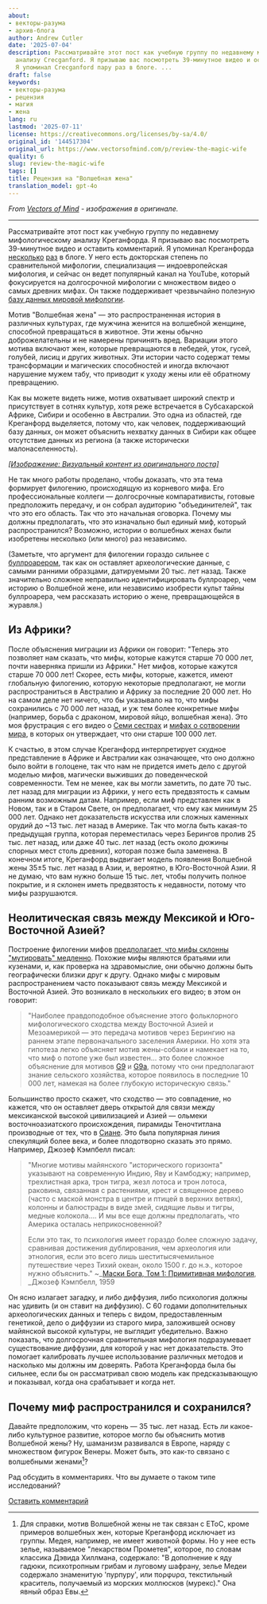 ```yaml
---
about:
- векторы-разума
- архив-блога
author: Andrew Cutler
date: '2025-07-04'
description: Рассматривайте этот пост как учебную группу по недавнему мифологическому
  анализу Crecganford. Я призываю вас посмотреть 39-минутное видео и оставить комментарий.
  Я упоминал Crecganford пару раз в блоге. ...
draft: false
keywords:
- векторы-разума
- рецензия
- магия
- жена
lang: ru
lastmod: '2025-07-11'
license: https://creativecommons.org/licenses/by-sa/4.0/
original_id: '144517304'
original_url: https://www.vectorsofmind.com/p/review-the-magic-wife
quality: 6
slug: review-the-magic-wife
tags: []
title: Рецензия на "Волшебная жена"
translation_model: gpt-4o
---
```


*From [Vectors of Mind](https://www.vectorsofmind.com/p/review-the-magic-wife) - изображения в оригинале.*

---

Рассматривайте этот пост как учебную группу по недавнему мифологическому анализу Креганфорда. Я призываю вас посмотреть 39-минутное видео и оставить комментарий. Я упоминал Креганфорда [несколько](https://www.vectorsofmind.com/p/archeologists-vs-the-bible?open=false#%C2%A7the-schooling-effect) [раз](https://www.vectorsofmind.com/i/135447203/dhuy-on-snake-myths) в блоге. У него есть докторская степень по сравнительной мифологии, специализация — индоевропейская мифология, и сейчас он ведет популярный канал на YouTube, который фокусируется на долгосрочной мифологии с множеством видео о самых древних мифах. Он также поддерживает чрезвычайно полезную [базу данных мировой мифологии](https://www.mythologydatabase.com/).

Мотив "Волшебная жена" — это распространенная история в различных культурах, где мужчина женится на волшебной женщине, способной превращаться в животное. Эти жены обычно доброжелательны и не намерены причинять вред. Вариации этого мотива включают жен, которые превращаются в лебедей, уток, гусей, голубей, лисиц и других животных. Эти истории часто содержат темы трансформации и магических способностей и иногда включают нарушение мужем табу, что приводит к уходу жены или её обратному превращению.

Как вы можете видеть ниже, мотив охватывает широкий спектр и присутствует в сотнях культур, хотя реже встречается в Субсахарской Африке, Сибири и особенно в Австралии. Это одна из областей, где Креганфорд выделяется, потому что, как человек, поддерживающий базу данных, он может объяснить нехватку данных в Сибири как общее отсутствие данных из региона (а также исторически малонаселенность).

[*[Изображение: Визуальный контент из оригинального поста]*](https://substackcdn.com/image/fetch/$s_!PR89!,f_auto,q_auto:good,fl_progressive:steep/https%3A%2F%2Fsubstack-post-media.s3.amazonaws.com%2Fpublic%2Fimages%2F708c0226-9d54-46f8-97c7-64485feb81ce_1919x1079.png)

Не так много работы проделано, чтобы доказать, что эта тема формирует филогению, происходящую из корневого мифа. Его профессиональные коллеги — долгосрочные компаративисты, готовые предположить передачу, и он собрал аудиторию "объединителей", так что это его область. Так что это начальная оговорка. Почему мы должны предполагать, что это изначально был единый миф, который распространился? Возможно, истории о волшебных женах были изобретены несколько (или много) раз независимо.

(Заметьте, что аргумент для филогении гораздо сильнее с [буллроарером](https://www.vectorsofmind.com/p/the-bullroarer-much-more-than-you), так как он оставляет археологические данные, с самыми ранними образцами, датируемыми 20 тыс. лет назад. Также значительно сложнее неправильно идентифицировать буллроарер, чем историю о Волшебной жене, или независимо изобрести культ тайны буллроарера, чем рассказать историю о жене, превращающейся в журавля.)

## Из Африки?


После объяснения миграции из Африки он говорит: "Теперь это позволяет нам сказать, что мифы, которые кажутся старше 70 000 лет, почти наверняка пришли из Африки." Нет мифов, которые кажутся старше 70 000 лет! Скорее, есть мифы, которые, кажется, имеют глобальную филогению, которую некоторые предполагают, не могли распространиться в Австралию и Африку за последние 20 000 лет. Но на самом деле нет ничего, что бы указывало на то, что мифы сохранились с 70 000 лет назад, и уж тем более конкретные мифы (например, борьба с драконом, мировой яйцо, волшебная жена). Это моя фрустрация с его видео о [Семи сестрах](https://www.youtube.com/watch?v=_qyjKND3dAE) и [мифах о сотворении мира](https://youtu.be/nZmEro_ODqc?si=l_Wa0h_2RNjkjF0u), в которых он утверждает, что они старше 100 000 лет.

К счастью, в этом случае Креганфорд интерпретирует скудное представление в Африке и Австралии как означающее, что оно должно было войти в голоцене, так что нам не придется иметь дело с другой моделью мифов, магически выживших до поведенческой современности. Тем не менее, как вы могли заметить, по дате 70 тыс. лет назад для миграции из Африки, у него есть предвзятость к самым ранним возможным датам. Например, если миф представлен как в Новом, так и в Старом Свете, он предполагает, что ему как минимум 25 000 лет. Однако нет доказательств искусства или сложных каменных орудий до ~13 тыс. лет назад в Америке. Так что могла быть какая-то предыдущая группа, которая переместилась через Берингов пролив 25 тыс. лет назад, или даже 40 тыс. лет назад (есть около дюжины спорных мест столь древних), которая позже была заменена. В конечном итоге, Креганфорд выдвигает модель появления Волшебной жены 35±5 тыс. лет назад в Азии, и, вероятно, в Юго-Восточной Азии. Я не думаю, что вам нужно больше 15 тыс. лет, чтобы получить полное покрытие, и я склонен иметь предвзятость к недавности, потому что мифы разрушаются.

## Неолитическая связь между Мексикой и Юго-Восточной Азией?


Построение филогении мифов [предполагает, что мифы склонны "мутировать" медленно](https://www.vectorsofmind.com/i/135447203/the-dragon-motif-may-be-paleolithic-mythology-and-archaeology). Похожие мифы являются братьями или кузенами, и, как проверка на здравомыслие, они обычно должны быть географически близки друг к другу. Однако мифы с мировым распространением часто показывают связь между Мексикой и Восточной Азией. Это возникало в нескольких его видео; в этом он говорит:

> "Наиболее правдоподобное объяснение этого фольклорного мифологического сходства между Восточной Азией и Мезоамерикой — это передача мотивов через Берингию на раннем этапе первоначального заселения Америки. Но хотя эта гипотеза легко объясняет мотив жены-собаки и намекает на то, что миф о потопе уже был известен... это более сложное объяснение для мотивов [G9](https://www.mythologydatabase.com/bd/g9.html) и [G9a](https://www.mythologydatabase.com/bd/g9a.html), потому что они предполагают знание сельского хозяйства, которое появилось в последние 10 000 лет, намекая на более глубокую историческую связь."

Большинство просто скажет, что сходство — это совпадение, но кажется, что он оставляет дверь открытой для связи между мексиканской высокой цивилизацией и Азией — ольмеки восточноазиатского происхождения, пирамиды Теночтитлана производные от тех, что в [Сиане](https://en.wikipedia.org/wiki/Chinese_pyramids). Это была популярная линия спекуляций более века, и более плодотворно сказать это прямо. Например, Джозеф Кэмпбелл писал:

> "Многие мотивы майянского "исторического горизонта" указывают на современную Индию, Яву и Камбоджу; например, трехлистная арка, трон тигра, жезл лотоса и трон лотоса, раковина, связанная с растениями, крест и священное дерево (часто с маской монстра в центре и птицей в верхних ветвях), колонны и балюстрады в виде змей, сидящие львы и тигры, медные колокола…. И мы все еще должны предполагать, что Америка осталась неприкосновенной?
> 
> Если это так, то психология имеет гораздо более сложную задачу, сравнивая достижения дублирования, чем археология или этнология, если это всего лишь шеститысячемильное путешествие через Тихий океан, около 1500 г. до н.э., которое нужно объяснить." ~_[Маски Бога, Том 1: Примитивная мифология](https://www.goodreads.com/book/show/589064.The_Masks_of_God_Volume_1), _Джозеф Кэмпбелл, 1959

Он ясно излагает загадку, и либо диффузия, либо психология должны нас удивить (и он ставит на диффузию). С 60 годами дополнительных археологических данных и теперь с видом, предоставленным генетикой, дело о диффузии из старого мира, заложившей основу майянской высокой культуры, не выглядит убедительно. Важно показать, что долгосрочная сравнительная мифология подразумевает существование диффузии, для которой у нас нет доказательств. Это помогает калибровать лучшее использование различных методов и насколько мы должны им доверять. Работа Креганфорда была бы сильнее, если бы он рассматривал свою модель как предсказывающую и показывал, когда она срабатывает и когда нет.

## Почему миф распространился и сохранился?


Давайте предположим, что корень — 35 тыс. лет назад. Есть ли какое-либо культурное развитие, которое могло бы объяснить мотив Волшебной жены? Ну, шаманизм развивался в Европе, наряду с множеством фигурок Венеры. Может быть, это как-то связано с волшебными женами[^1]?

Рад обсудить в комментариях. Что вы думаете о таком типе исследований?

[Оставить комментарий](https://www.vectorsofmind.com/p/review-the-magic-wife/comments)

[^1]: Для справки, мотив Волшебной жены не так связан с EToC, кроме примеров волшебных жен, которые Креганфорд исключает из группы. Медея, например, не имеет животной формы. Но у нее есть зелье, называемое "лекарством Прометея", которое, по словам классика Дэвида Хиллмана, содержало: "В дополнение к яду гадюки, психотропным грибам и луговому шафрану, зелье Медеи содержало знаменитую 'пурпуру', или πορφυρα, текстильный краситель, получаемый из морских моллюсков (мурекс)." Она явный образ Евы.